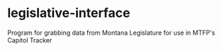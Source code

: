 # legislative-interface
Program for grabbing data from Montana Legislature for use in MTFP's Capitol Tracker
